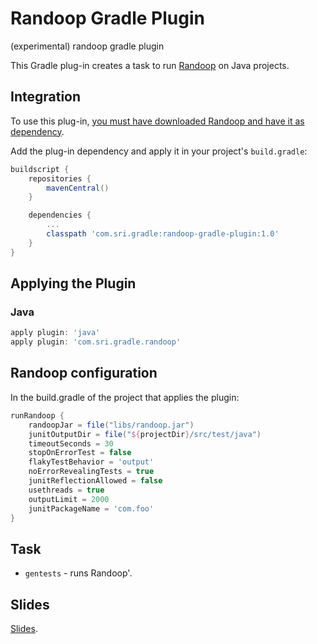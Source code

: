 # Randoop Gradle Plugin
(experimental) randoop gradle plugin

This Gradle plug-in creates a task to run [Randoop](https://randoop.github.io/randoop/) on Java projects.

## Integration

To use this plug-in, [you must have downloaded Randoop and have it as dependency](https://github.com/randoop/randoop/releases/latest).

Add the plug-in dependency and apply it in your project's `build.gradle`:
```groovy
buildscript {
    repositories {
        mavenCentral()
    }

    dependencies {
        ...
        classpath 'com.sri.gradle:randoop-gradle-plugin:1.0'
    }
}
```

## Applying the Plugin

### Java

```groovy
apply plugin: 'java'
apply plugin: 'com.sri.gradle.randoop'
```

## Randoop configuration

In the build.gradle of the project that applies the plugin:
```groovy
runRandoop {
    randoopJar = file("libs/randoop.jar")
    junitOutputDir = file("${projectDir}/src/test/java")
    timeoutSeconds = 30
    stopOnErrorTest = false
    flakyTestBehavior = 'output'
    noErrorRevealingTests = true
    junitReflectionAllowed = false
    usethreads = true
    outputLimit = 2000
    junitPackageName = 'com.foo'
}
```

## Task

* `gentests` - runs Randoop'.

## Slides

[Slides](https://docs.google.com/presentation/d/1YtCBqJ29rMNYvAiiHstXdWf9F68M34Hp2iufOAfETHw/edit?usp=sharing).
